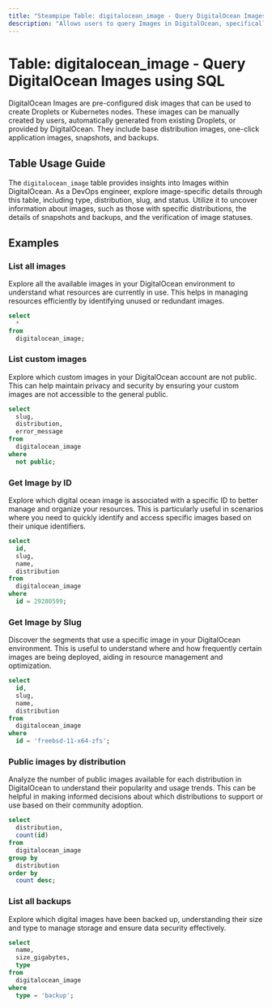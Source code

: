 ```yaml
---
title: "Steampipe Table: digitalocean_image - Query DigitalOcean Images using SQL"
description: "Allows users to query Images in DigitalOcean, specifically the details of the images such as ID, name, type, distribution, slug, and status."
---
```


# Table: digitalocean_image - Query DigitalOcean Images using SQL

DigitalOcean Images are pre-configured disk images that can be used to create Droplets or Kubernetes nodes. These images can be manually created by users, automatically generated from existing Droplets, or provided by DigitalOcean. They include base distribution images, one-click application images, snapshots, and backups.

## Table Usage Guide

The `digitalocean_image` table provides insights into Images within DigitalOcean. As a DevOps engineer, explore image-specific details through this table, including type, distribution, slug, and status. Utilize it to uncover information about images, such as those with specific distributions, the details of snapshots and backups, and the verification of image statuses.

## Examples

### List all images
Explore all the available images in your DigitalOcean environment to understand what resources are currently in use. This helps in managing resources efficiently by identifying unused or redundant images.

```sql
select
  *
from
  digitalocean_image;
```

### List custom images
Explore which custom images in your DigitalOcean account are not public. This can help maintain privacy and security by ensuring your custom images are not accessible to the general public.

```sql
select
  slug,
  distribution,
  error_message
from
  digitalocean_image
where
  not public;
```

### Get Image by ID
Explore which digital ocean image is associated with a specific ID to better manage and organize your resources. This is particularly useful in scenarios where you need to quickly identify and access specific images based on their unique identifiers.

```sql
select
  id,
  slug,
  name,
  distribution
from
  digitalocean_image
where
  id = 29280599;
```

### Get Image by Slug
Discover the segments that use a specific image in your DigitalOcean environment. This is useful to understand where and how frequently certain images are being deployed, aiding in resource management and optimization.

```sql
select
  id,
  slug,
  name,
  distribution
from
  digitalocean_image
where
  id = 'freebsd-11-x64-zfs';
```

### Public images by distribution
Analyze the number of public images available for each distribution in DigitalOcean to understand their popularity and usage trends. This can be helpful in making informed decisions about which distributions to support or use based on their community adoption.

```sql
select
  distribution,
  count(id)
from
  digitalocean_image
group by
  distribution
order by
  count desc;
```

### List all backups
Explore which digital images have been backed up, understanding their size and type to manage storage and ensure data security effectively.

```sql
select
  name,
  size_gigabytes,
  type
from
  digitalocean_image
where
  type = 'backup';
```